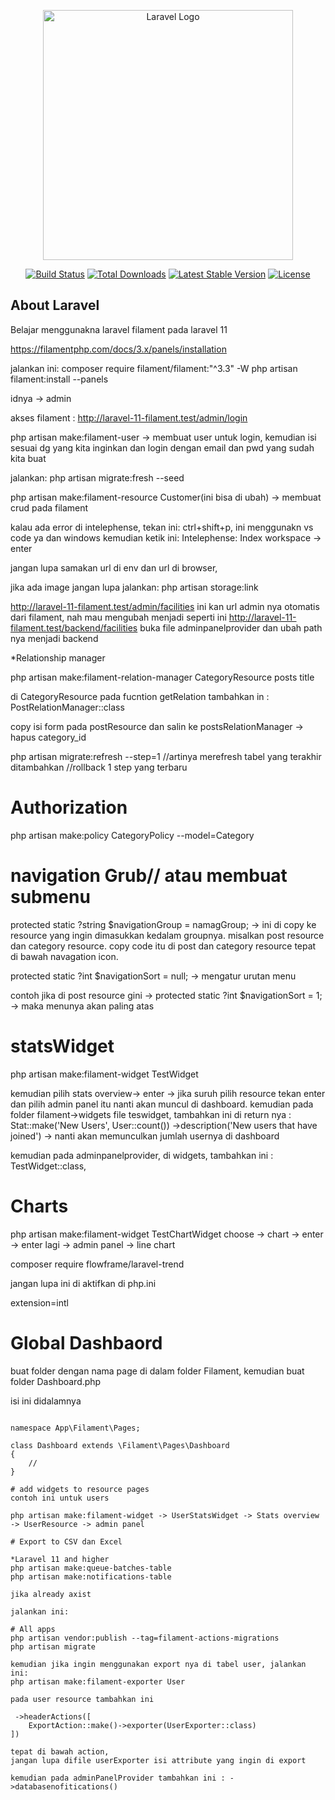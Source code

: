 <p align="center"><a href="https://laravel.com" target="_blank"><img src="https://raw.githubusercontent.com/laravel/art/master/logo-lockup/5%20SVG/2%20CMYK/1%20Full%20Color/laravel-logolockup-cmyk-red.svg" width="400" alt="Laravel Logo"></a></p>

<p align="center">
<a href="https://github.com/laravel/framework/actions"><img src="https://github.com/laravel/framework/workflows/tests/badge.svg" alt="Build Status"></a>
<a href="https://packagist.org/packages/laravel/framework"><img src="https://img.shields.io/packagist/dt/laravel/framework" alt="Total Downloads"></a>
<a href="https://packagist.org/packages/laravel/framework"><img src="https://img.shields.io/packagist/v/laravel/framework" alt="Latest Stable Version"></a>
<a href="https://packagist.org/packages/laravel/framework"><img src="https://img.shields.io/packagist/l/laravel/framework" alt="License"></a>
</p>

## About Laravel

Belajar menggunakna laravel filament pada laravel 11

https://filamentphp.com/docs/3.x/panels/installation

jalankan ini: 
composer require filament/filament:"^3.3" -W
php artisan filament:install --panels

idnya ->  admin

akses filament : 
http://laravel-11-filament.test/admin/login

php artisan make:filament-user -> membuat user untuk login, kemudian isi sesuai dg yang kita inginkan dan login dengan email dan pwd yang sudah kita buat

jalankan: php artisan migrate:fresh --seed

php artisan make:filament-resource Customer(ini bisa di ubah) -> membuat crud pada filament

kalau ada error di intelephense, 
tekan ini: ctrl+shift+p, ini menggunakn vs code ya dan windows
kemudian ketik ini: Intelephense: Index workspace -> enter

jangan lupa samakan url di env dan url di browser,

jika ada image jangan lupa jalankan: php artisan storage:link

http://laravel-11-filament.test/admin/facilities
ini kan url admin nya otomatis dari filament, nah mau mengubah menjadi seperti ini
http://laravel-11-filament.test/backend/facilities buka file adminpanelprovider dan ubah path nya menjadi backend

*Relationship manager

php artisan make:filament-relation-manager CategoryResource posts title

di CategoryResource pada fucntion getRelation tambahkan in : PostRelationManager::class

copy isi form pada postResource dan salin ke postsRelationManager -> hapus category_id 

php artisan migrate:refresh --step=1 //artinya merefresh tabel yang terakhir ditambahkan //rollback 1 step yang terbaru

# Authorization

php artisan make:policy CategoryPolicy --model=Category

# navigation Grub// atau membuat submenu

protected static ?string $navigationGroup = namagGroup; -> ini di copy ke resource yang ingin dimasukkan kedalam groupnya. misalkan post resource dan category resource. copy code itu di post dan category resource tepat di bawah navagation icon.

protected static ?int $navigationSort = null; -> mengatur urutan menu

contoh jika di post resource gini -> protected static ?int $navigationSort = 1; -> maka menunya akan paling atas

# statsWidget

php artisan make:filament-widget TestWidget

kemudian pilih stats overview-> enter -> jika suruh pilih resource tekan enter dan pilih admin panel
itu nanti akan muncul di dashboard.
kemudian pada folder filament->widgets file teswidget, tambahkan ini di return nya : 
Stat::make('New Users', User::count())
->description('New users that have joined')   -> nanti akan memunculkan jumlah usernya di dashboard

kemudian pada adminpanelprovider, di widgets, tambahkan ini : TestWidget::class,

# Charts

php artisan make:filament-widget TestChartWidget
choose -> chart -> enter -> enter lagi -> admin panel -> line chart

composer require flowframe/laravel-trend

jangan lupa ini di aktifkan di php.ini

extension=intl

# Global Dashbaord
buat folder dengan nama page di dalam folder Filament, kemudian buat folder Dashboard.php

isi ini didalamnya
```<?php

namespace App\Filament\Pages;

class Dashboard extends \Filament\Pages\Dashboard
{
    //
}

# add widgets to resource pages
contoh ini untuk users

php artisan make:filament-widget -> UserStatsWidget -> Stats overview -> UserResource -> admin panel

# Export to CSV dan Excel

*Laravel 11 and higher
php artisan make:queue-batches-table
php artisan make:notifications-table

jika already axist

jalankan ini:

# All apps
php artisan vendor:publish --tag=filament-actions-migrations
php artisan migrate

kemudian jika ingin menggunakan export nya di tabel user, jalankan ini:
php artisan make:filament-exporter User

pada user resource tambahkan ini

 ->headerActions([
    ExportAction::make()->exporter(UserExporter::class)
])

tepat di bawah action,
jangan lupa difile userExporter isi attribute yang ingin di export

kemudian pada adminPanelProvider tambahkan ini : ->databasenofitications()